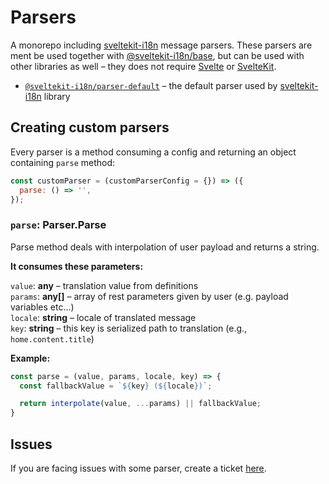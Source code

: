 # Parsers
A monorepo including [sveltekit-i18n](https://github.com/sveltekit-i18n/lib) message parsers. These parsers are ment be used together with [@sveltekit-i18n/base](https://github.com/sveltekit-i18n/base), but can be used with other libraries as well – they does not require [Svelte](https://github.com/sveltejs/svelte) or [SvelteKit](https://github.com/sveltejs/kit).

- [`@sveltekit-i18n/parser-default`](https://github.com/sveltekit-i18n/parsers/edit/master/parser-default) – the default parser used by [sveltekit-i18n](https://github.com/sveltekit-i18n/lib) library


## Creating custom parsers

Every parser is a method consuming a config and returning an object containing `parse` method:

```js
const customParser = (customParserConfig = {}) => ({
  parse: () => '',
});
```

### `parse`: __Parser.Parse__
Parse method deals with interpolation of user payload and returns a string.

__It consumes these parameters:__

`value`: __any__ – translation value from definitions\
`params`: __any[]__ – array of rest parameters given by user (e.g. payload variables etc...)\
`locale`: __string__ – locale of translated message\
`key`: __string__ – this key is serialized path to translation (e.g., `home.content.title`)

__Example:__

```js
const parse = (value, params, locale, key) => {
  const fallbackValue = `${key} (${locale})`;

  return interpolate(value, ...params) || fallbackValue;
}
```

## Issues
If you are facing issues with some parser, create a ticket [here](https://github.com/sveltekit-i18n/lib/issues).
